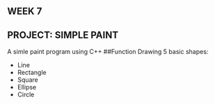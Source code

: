 ## WEEK 7
## PROJECT: SIMPLE PAINT
A simle paint program using C++
##Function
Drawing 5 basic shapes:
* Line
* Rectangle
* Square
* Ellipse
* Circle